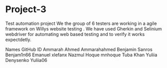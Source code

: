 # Project-3
Test automation project
We the group of 6 testers are working in a agile framework on Willys website testing .
We  have used Gherkin and Selinium webdriver for automating web based testing and to verify it works expectdetly.


Names                      GitHub ID
Ammarah Ahmed             Ammarahahmed 
Benjamin Sanros           Benjam1n66
Emanuel                   xlefanx
Nazmul Hoque              mnhoque
Tuba Khan 
Yuliia Denysenko          Yuliia06
